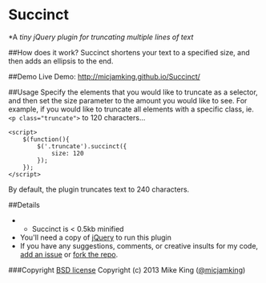 Succinct
========

*A *tiny jQuery plugin for truncating multiple lines of text*

##How does it work?
Succinct shortens your text to a specified size, and then adds an ellipsis to the end.

##Demo
Live Demo: http://micjamking.github.io/Succinct/

##Usage
Specify the elements that you would like to truncate as a selector, and then set the size parameter to the amount you would like to see.
For example, if you would like to truncate all elements with a specific class, ie. `<p class="truncate">` to 120 characters...

```
<script>
    $(function(){
        $('.truncate').succinct({
            size: 120
        });
    });
</script>
```
By default, the plugin truncates text to 240 characters.

##Details
* * Succinct is < 0.5kb minified
* You'll need a copy of [jQuery](http://code.jquery.com/jquery-latest.min.js) to run this plugin
* If you have any suggestions, comments, or creative insults for my code, [add an issue](https://github.com/micjamking/Navigataur/issues/new) or [fork the repo](https://github.com/micjamking/Navigataur/fork_select).

###Copyright
[BSD license](http://opensource.org/licenses/bsd-license.php) Copyright (c) 2013 Mike King ([@micjamking](http://twitter.com/micjamking))